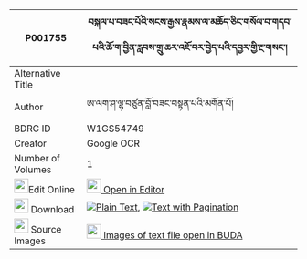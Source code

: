 |P001755|བསྐལ་པ་བཟང་པོའི་སངས་རྒྱས་རྣམས་ལ་མཆོད་ཅིང་གསོལ་བ་གདབ་པའི་ཆོ་ག་བྱིན་རླབས་གྲུ་ཆར་འཇོ་བར་བྱེད་པའི་དབྱར་གྱི་རྔ་གསང་། 
| --- | --- 
|Alternative Title |
|Author| ཨ་ལག་ཤ་ལྷ་བཙུན་བློ་བཟང་བསྟན་པའི་མགོན་པོ།
|BDRC ID | W1GS54749
|Creator | Google OCR
|Number of Volumes| 1
|<img width="25" src="https://img.icons8.com/color/25/000000/edit-property.png">Edit Online| [<img width="25" src="https://avatars.githubusercontent.com/u/45091458?s=200&v=4"> Open in Editor](http://editor.openpecha.org/P001755)
|<img width="25" src="https://img.icons8.com/fluent/48/000000/download-2.png"/>  Download | [![](https://img.icons8.com/color/20/000000/txt.png)Plain Text](https://github.com/Openpecha/P001755/releases/download/v1/kalpa_zangpo_i_sangye_nam_la_c_plain_P001755.zip), [![](https://img.icons8.com/color/20/000000/txt.png)Text with Pagination](https://github.com/Openpecha/P001755/releases/download/v1/kalpa_zangpo_i_sangye_nam_la_c_pages_P001755.zip)
|<img width="25" src="https://img.icons8.com/plasticine/100/000000/pictures-folder.png"/>  Source Images | [<img width="25" src="https://library.bdrc.io/icons/BUDA-small.svg"> Images of text file open in BUDA](https://library.bdrc.io/show/bdr:W1GS54749)
